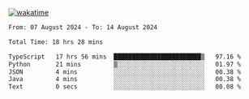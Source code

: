[![wakatime](https://wakatime.com/badge/user/702d7a0d-6421-40c6-be4d-9b18f6ca91d5.svg)](https://wakatime.com/@702d7a0d-6421-40c6-be4d-9b18f6ca91d5)

<!--START_SECTION:waka-->

```txt
From: 07 August 2024 - To: 14 August 2024

Total Time: 18 hrs 28 mins

TypeScript   17 hrs 56 mins  ████████████████████████▒   97.16 %
Python       21 mins         ▒░░░░░░░░░░░░░░░░░░░░░░░░   01.97 %
JSON         4 mins          ░░░░░░░░░░░░░░░░░░░░░░░░░   00.38 %
Java         4 mins          ░░░░░░░░░░░░░░░░░░░░░░░░░   00.38 %
Text         0 secs          ░░░░░░░░░░░░░░░░░░░░░░░░░   00.08 %
```

<!--END_SECTION:waka-->